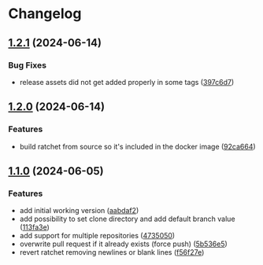 # Changelog

## [1.2.1](https://github.com/Brend-Smits/ratchet-dispatcher/compare/v1.2.0...v1.2.1) (2024-06-14)


### Bug Fixes

* release assets did not get added properly in some tags ([397c6d7](https://github.com/Brend-Smits/ratchet-dispatcher/commit/397c6d74a7050e20529abac145282a1a1486ca4e))

## [1.2.0](https://github.com/Brend-Smits/ratchet-dispatcher/compare/v1.1.0...v1.2.0) (2024-06-14)


### Features

* build ratchet from source so it's included in the docker image ([92ca664](https://github.com/Brend-Smits/ratchet-dispatcher/commit/92ca664b02324e71684779715a9f1159b3e106ab))

## [1.1.0](https://github.com/Brend-Smits/ratchet-dispatcher/compare/v1.0.0...v1.1.0) (2024-06-05)


### Features

* add initial working version ([aabdaf2](https://github.com/Brend-Smits/ratchet-dispatcher/commit/aabdaf20b0e1be4095ae51d3861ace50e89ecde4))
* add possibility to set clone directory and add default branch value ([113fa3e](https://github.com/Brend-Smits/ratchet-dispatcher/commit/113fa3e88f405766bca6aeb16809e178d90df4a2))
* add support for multiple repositories ([4735050](https://github.com/Brend-Smits/ratchet-dispatcher/commit/47350503290bd5efbbf59c9614a7d9b1c9cd4a2c))
* overwrite pull request if it already exists (force push) ([5b536e5](https://github.com/Brend-Smits/ratchet-dispatcher/commit/5b536e553e17c79ed4a6c699507abdb3795ced1d))
* revert ratchet removing newlines or blank lines ([f56f27e](https://github.com/Brend-Smits/ratchet-dispatcher/commit/f56f27e1c1e1e609a0e94da0896f995f0d800e87))
